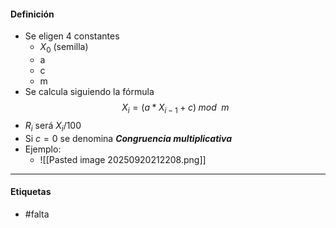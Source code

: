 #### Definición
- Se eligen 4 constantes 
	- $X_0$ (semilla)
	- a
	- c
	- m
- Se calcula siguiendo la fórmula $$X_i=(a*X_{i-1}+c)\; mod\;\ m$$
- $R_i$ será $X_i/100$ 
- Si $c=0$ se denomina ***Congruencia multiplicativa***
- Ejemplo:
	- ![[Pasted image 20250920212208.png]]
***
#### Etiquetas
- #falta 
